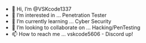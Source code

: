 - 👋 Hi, I’m @VSKcode1337
- 👀 I’m interested in ... Penetration Tester 
- 🌱 I’m currently learning ... Cyber Security 
- 💞️ I’m looking to collaborate on ... Hacking/PenTesting 
- 📫 How to reach me ... vskcode5606 - Discord up! 

<!---
VSKcode1337/VSKcode1337 is a ✨ special ✨ repository because its `README.md` (this file) appears on your GitHub profile.
You can click the Preview link to take a look at your changes.
--->
